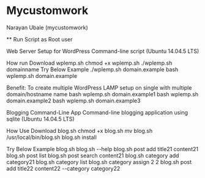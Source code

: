 # Mycustomwork
Narayan Ubale (mycustomwork)

** Run Script as Root user

Web Server Setup for WordPress
Command-line script (Ubuntu 14.04.5 LTS)

How run
Download wplemp.sh
chmod +x wplemp.sh
./wplemp.sh domainname
Try Below Example
./wplemp.sh domain.example
bash wplemp.sh domain.example

Benefit: To create multiple WordPress LAMP setup on single with multiple domain/hostname name
bash wplemp.sh domain.example1
bash wplemp.sh domain.example2
bash wplemp.sh domain.example3

Blogging Command-Line App
Command-line blogging application using sqlite (Ubuntu 14.04.5 LTS)

How Use
Download blog.sh
chmod +x blog.sh
mv blog.sh /usr/local/bin/blog.sh
blog.sh install

Try Below Example
blog.sh
blog.sh --help 
blog.sh post add title21 content21
blog.sh post list
blog.sh post search content21
blog.sh category add category21
blog.sh category list
blog.sh category assign 2 2
blog.sh post add title22 content22 --category category22

